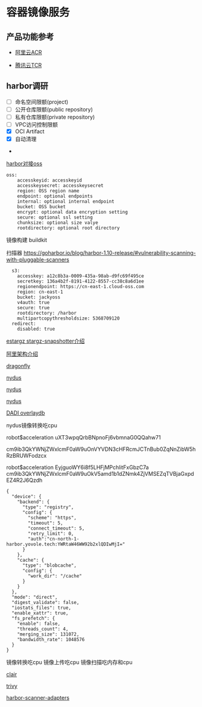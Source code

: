# 容器镜像服务

## 产品功能参考

- [阿里云ACR](https://help.aliyun.com/document_detail/257112.html)

- [腾讯云TCR](https://cloud.tencent.com/document/product/1141/39278)

## harbor调研
- [ ] 命名空间限额(project)
- [ ] 公开仓库限额(public repository)
- [ ] 私有仓库限额(private repository)
- [ ] VPC访问控制限额
- [x] OCI Artifact
- [x] 自动清理
- 

[harbor对接oss](https://docs.docker.com/registry/configuration/#storage)
```
oss:
    accesskeyid: accesskeyid
    accesskeysecret: accesskeysecret
    region: OSS region name
    endpoint: optional endpoints
    internal: optional internal endpoint
    bucket: OSS bucket
    encrypt: optional data encryption setting
    secure: optional ssl setting
    chunksize: optional size valye
    rootdirectory: optional root directory
```

镜像构建 buildkit

扫描器
https://goharbor.io/blog/harbor-1.10-release/#vulnerability-scanning-with-pluggable-scanners


```
  s3:
    accesskey: a12c8b3a-0009-435a-98ab-d9fc69f495ce
    secretkey: 136a4b2f-8191-4122-8557-cc38c8a6d1ee
    regionendpoint: https://cn-east-1.cloud-oss.com
    region: cn-east-1
    bucket: jackyoss
    v4auth: true
    secure: true
    rootdirectory: /harbor
    multipartcopythresholdsize: 5368709120
  redirect:
    disabled: true
```

[estargz stargz-snapshotter介绍](https://zhuanlan.zhihu.com/p/346829631)

[阿里架构介绍](https://www.infoq.cn/article/V2IiityHOSojXmqqfyza)

[dragonfly](https://d7y.io/zh/docs/)

[nydus](https://github.com/dragonflyoss/image-service)

[nydus](https://nydus.dev)

[nydus](https://zhuanlan.zhihu.com/p/528796238)

[DADI overlaydb](https://segmentfault.com/a/1190000039790517)


nydus镜像转换吃cpu

robot$acceleration
uXT3wpqQrbBNpnoFj6vbmnaG0QQahw71

cm9ib3QkYWNjZWxlcmF0aW9uOnVYVDN3cHFRcmJCTnBub0ZqNnZibW5hRzBRUWFodzcx

robot$acceleration
EyjguoWY6i8f5LHFjMPchlitFxGbzC7a
cm9ib3QkYWNjZWxlcmF0aW9uOkV5amd1b1dZNmk4ZjVMSEZqTVBjaGxpdEZ4R2J6Qzdh

```
{
  "device": {
    "backend": {
      "type": "registry",
      "config": {
        "scheme": "https",
        "timeout": 5,
        "connect_timeout": 5,
        "retry_limit": 0,
        "auth":"cn-north-1-harbor.yovole.tech:YWRtaW46WW92b2xlQDIwMjI="
      }
    },
    "cache": {
      "type": "blobcache",
      "config": {
        "work_dir": "/cache"
      }
    }
  },
  "mode": "direct",
  "digest_validate": false,
  "iostats_files": true,
  "enable_xattr": true,
  "fs_prefetch": {
    "enable": false,
    "threads_count": 4,
    "merging_size": 131072,
    "bandwidth_rate": 1048576
  }
}
```
镜像转换吃cpu
镜像上传吃cpu
镜像扫描吃内存和cpu

[clair](https://quay.github.io/clair/whatis.html)

[trivy](https://aquasecurity.github.io/trivy/v0.32/)

[harbor-scanner-adapters](https://goharbor.io/docs/edge/install-config/harbor-compatibility-list/#scanner-adapters)